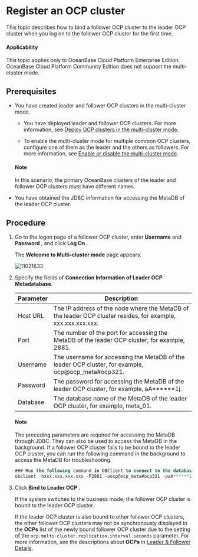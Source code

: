 Register an OCP cluster
============================================

This topic describes how to bind a follower OCP cluster to the leader OCP cluster when you log on to the follower OCP cluster for the first time.

<main id="notice" type='notice'>
<h4>Applicability</h4>
<p>This topic applies only to OceanBase Cloud Platform Enterprise Edition. OceanBase Cloud Platform Community Edition does not support the multi-cluster mode. </p>
</main>

Prerequisites
----------------------------------

* You have created leader and follower OCP clusters in the multi-cluster mode.

  * You have deployed leader and follower OCP clusters. For more information, see [Deploy OCP clusters in the multi-cluster mode](../../300.deployment-guide/100.deploying-enterprise-ocp/100.deployment-overview/200.multi-node-deplpyment-overview.md).

  * To enable the multi-cluster mode for multiple common OCP clusters, configure one of them as the leader and the others as followers. For more information, see [Enable or disable the multi-cluster mode](../300.ocp-multi-cluster-mode/900.multi-cluster-mode-switch.md).

   <main id="notice" type='explain'>
    <h4>Note</h4>
    <p>In this scenario, the primary OceanBase clusters of the leader and follower OCP clusters must have different names.</p>
   </main>

* You have obtained the JDBC information for accessing the MetaDB of the leader OCP cluster.

Procedure
------------------------------

1. Go to the logon page of a follower OCP cluster, enter **Username** and **Password** , and click **Log On** .

   The **Welcome to Multi-cluster mode** page appears.

   ![11021633](https://help-static-aliyun-doc.aliyuncs.com/assets/img/en-US/5527567361/p346873.png)

2. Specify the fields of **Connection Information of Leader OCP Metadatabase**.

   | Parameter |                                               Description                                                |
   |-----------|----------------------------------------------------------------------------------------------------------|
   | Host URL  | The IP address of the node where the MetaDB of the leader OCP cluster resides, for example, xxx.xxx.xxx.xxx. |
   | Port      | The number of the port for accessing the MetaDB of the leader OCP cluster, for example, 2881.            |
   | Username  | The username for accessing the MetaDB of the leader OCP cluster, for example, ocp@ocp_meta#ocp321.       |
   | Password  | The password for accessing the MetaDB of the leader OCP cluster, for example, aA\*\*\*\*\*\*1j.          |
   | Database  | The database name of the MetaDB of the leader OCP cluster, for example, meta_01.                         |

   <main id="notice" type='explain'>
    <h4>Note</h4>
    <p>The preceding parameters are required for accessing the MetaDB through JDBC. They can also be used to access the MetaDB in the background. If a follower OCP cluster fails to be bound to the leader OCP cluster, you can run the following command in the background to access the MetaDB for troubleshooting.</p>
   </main>

   ```sql
   ### Run the following command in OBClient to connect to the database server.
   obclient -hxxx.xxx.xxx.xxx -P2881 -uocp@ocp_meta#ocp321 -paA******1j -Dmeta_01
   ```

3. Click **Bind to Leader** **OCP** .

   If the system switches to the business mode, the follower OCP cluster is bound to the leader OCP cluster.

   If the leader OCP cluster is also bound to other follower OCP clusters, the other follower OCP clusters may not be synchronously displayed in the **OCPs** list of the newly bound follower OCP cluster due to the setting of the `ocp.multi-cluster.replication.interval.seconds` parameter. For more information, see the descriptions about **OCPs** in [Leader \& Follower Details](../300.ocp-multi-cluster-mode/300.overview-of-multiple-clusters.md).

